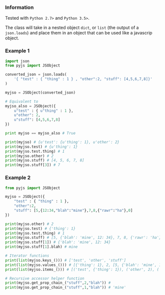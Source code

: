 ### Information

Tested with `Python 2.7>` and `Python 3.5>`.

The class will take in a nested object `dict`, or `list` (the output of a `json.loads`) and place them in an object that can be used like a javascrip object.

### Example 1

```python
import json
from pyjs import JSObject

converted_json = json.loads(
    '{ "test" : { "thing" : 1 } , "other":2, "stuff": [4,5,6,7,8]}'
)

myjso = JSObject(converted_json)

# Equivalent to
myjso_also = JSObject({
    u"test" : { u"thing" : 1 },
    u"other": 2,
    u"stuff": [4,5,6,7,8]
})

print myjso == myjso_also # True

print(myjso) # {u'test': {u'thing': 1}, u'other': 2}
print(myjso.test) # {u'thing': 1}
print(myjso.test.thing) # 1
print(myjso.other) # 2
print(myjso.stuff) # [4, 5, 6, 7, 8]
print(myjso.stuff[3]) # 7
```

### Example 2

```python
from pyjs import JSObject

myjso = JSObject({
    "test" : { "thing" : 1 },
    "other":2,
    "stuff": [5,{12:34,"blah":"mine"},7,8,{"rawr":"ha"},0]
})

print(myjso.other) # 2
print(myjso.test) # {'thing': 1}
print(myjso.test.thing) # 1
print(myjso.stuff) # [5, {'blah': 'mine', 12: 34}, 7, 8, {'rawr': 'ha'}, 0]
print(myjso.stuff[1]) # {'blah': 'mine', 12: 34}
print(myjso.stuff[1].blah) # mine

# Iterator functions
print(list(myjso.keys_())) # ['test', 'other', 'stuff']
print(list(myjso.values_())) # [{'thing': 1}, 2, [5, {'blah': 'mine', 12: 34}, 7, 8, {'rawr': 'ha'}, 0]]
print(list(myjso.items_())) # [('test', {'thing': 1}), ('other', 2), ('stuff', [5, {'blah': 'mine', 12: 34}, 7, 8, {'rawr': 'ha'}, 0])]

# Recursive accessor helper function
print(myjso.get_prop_chain_("stuff",2,"blah")) #
print(myjso.get_prop_chain_("stuff",1,"blah")) # 'mine'

```
